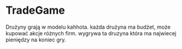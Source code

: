 # TradeGame

Drużyny grają w modelu kahhota. każda drużyna ma budżet, może kupować akcje różnych firm. wygrywa ta druzyna która ma najwiecej pieniędzy na koniec gry.
